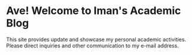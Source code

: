 # Ave! Welcome to Iman's Academic Blog

This site provides update and showcase my personal academic activities. Please direct inquiries and other communication
to my e-mail address.

